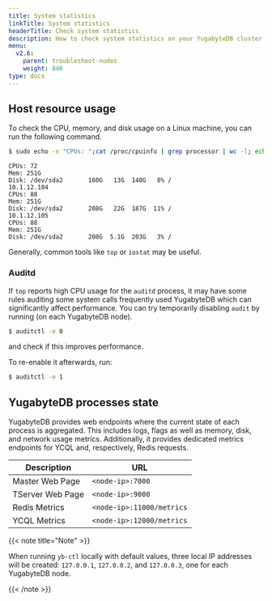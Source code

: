 ```yaml
---
title: System statistics
linkTitle: System statistics
headerTitle: Check system statistics
description: How to check system statistics on your YugabyteDB cluster
menu:
  v2.6:
    parent: troubleshoot-nodes
    weight: 846
type: docs
---
```


## Host resource usage

To check the CPU, memory, and disk usage on a Linux machine, you can run the following command.

```sh
$ sudo echo -n "CPUs: ";cat /proc/cpuinfo | grep processor | wc -l; echo -n "Mem: ";free -h | grep Mem | tr -s " " | cut -d" " -f 2; echo -n "Disk: "; df -h / | grep -v Filesystem;
```

```
CPUs: 72
Mem: 251G
Disk: /dev/sda2       160G   13G  148G   8% /
10.1.12.104
CPUs: 88
Mem: 251G
Disk: /dev/sda2       208G   22G  187G  11% /
10.1.12.105
CPUs: 88
Mem: 251G
Disk: /dev/sda2       208G  5.1G  203G   3% /
```

Generally, common tools like `top` or `iostat` may be useful.

### Auditd

If `top` reports high CPU usage for the `auditd` process, it may have some rules auditing some system calls frequently used YugabyteDB which can significantly affect performance. You can try temporarily disabling `audit` by running (on each YugabyteDB node).

```sh
$ auditctl -e 0
```

and check if this improves performance.

To re-enable it afterwards, run:

```sh
$ auditctl -e 1
```

## YugabyteDB processes state

YugabyteDB provides web endpoints where the current state of each process is aggregated. This includes logs, flags as well as memory, disk, and network usage metrics. Additionally, it provides dedicated metrics endpoints for YCQL and, respectively, Redis requests.

| Description | URL |
|-------------|-----|
| Master Web Page | `<node-ip>:7000` |
| TServer Web Page | `<node-ip>:9000` |
| Redis Metrics | `<node-ip>:11000/metrics` |
| YCQL Metrics | `<node-ip>:12000/metrics` |

{{< note title="Note" >}}

When running `yb-ctl` locally with default values, three local IP addresses will be created: `127.0.0.1`, `127.0.0.2`, and `127.0.0.3`, one for each YugabyteDB node.

{{< /note >}}
